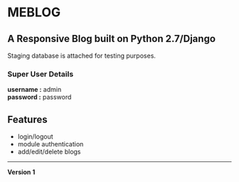# MEBLOG

## A Responsive Blog built on Python 2.7/Django

Staging database is attached for testing purposes.

### Super User Details
<b>username :</b> admin <br>
<b>password :</b> password

## Features
- login/logout
- module authentication
- add/edit/delete blogs

<hr>

<b>Version 1 </b>



